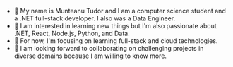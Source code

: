 - 👋 My name is Munteanu Tudor and I am a computer science student and a .NET full-stack developer. I also was a Data Engineer.
- 👀 I am interested in learning new things but I'm also passionate about .NET, React, Node.js, Python, and Data.
- 🌱 For now, I'm focusing on learning full-stack and cloud technologies.
- 💞️ I am looking forward to collaborating on challenging projects in diverse domains because I am willing to know more.

<!---
915-Munteanu-Tudor/915-Munteanu-Tudor is a ✨ special ✨ repository because its `README.md` (this file) appears on your GitHub profile.
You can click the Preview link to take a look at your changes.
--->
